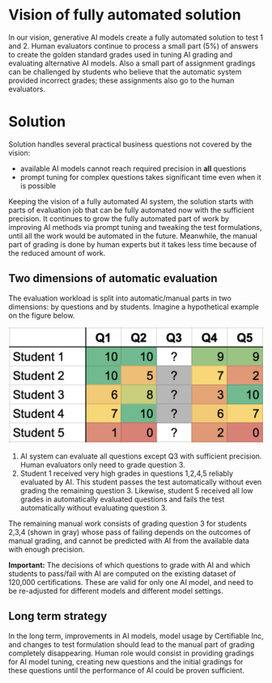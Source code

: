 # Vision of fully automated solution

In our vision, generative AI models create a fully automated solution to test 1 and 2. Human evaluators continue to process a small part (5%) of answers to create the golden standard grades used in tuning AI grading and evaluating alternative AI models. Also a small part of assignment gradings can be challenged by students who believe that the automatic system provided incorrect grades; these assignments also go to the human evaluators.


# Solution

Solution handles several practical business questions not covered by the vision:

- available AI models cannot reach required precision in **all** questions
- prompt tuning for complex questions takes significant time even when it is possible

Keeping the vision of a fully automated AI system, the solution starts with parts of evaluation job that can be fully automated now with the sufficient precision. It continues to grow the fully automated part of work by improving AI methods via prompt tuning and tweaking the test formulations, until all the work would be automated in the future. Meanwhile, the manual part of grading is done by human experts but it takes less time because of the reduced amount of work.

## Two dimensions of automatic evaluation

The evaluation workload is split into automatic/manual parts in two dimensions: by questions and by students. Imagine a hypothetical example on the figure below.

![alt text](gradings.png)

1. AI system can evaluate all questions except Q3 with sufficient precision. Human evaluators only need to grade question 3.
2. Student 1 received very high grades in questions 1,2,4,5 reliably evaluated by AI. This student passes the test automatically without even grading the remaining question 3. Likewise, student 5 received all low grades in automatically evaluated questions and fails the test automatically without evaluating question 3.

The remaining manual work consists of grading question 3 for students 2,3,4 (shown in gray) whose pass of failing depends on the outcomes of manual grading, and cannot be predicted with AI from the available data with enough precision.

**Important:**  The decisions of which questions to grade with AI and which students to pass/fail with AI are computed on the existing dataset of 120,000 certifications. These are valid for only one AI model, and need to be re-adjusted for different models and different model settings.


## Long term strategy

In the long term, improvements in AI models, model usage by Certifiable Inc, and changes to test formulation should lead to the manual part of grading completely disappearing. Human role would consist in providing gradings for AI model tuning, creating new questions and the initial gradings for these questions until the performance of AI could be proven sufficient.
